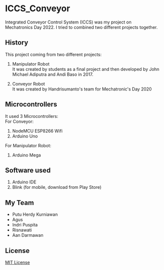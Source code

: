# ICCS_Conveyor
Integrated Conveyor Control System (ICCS) was my project on Mechatronics Day 2022.
I tried to combined two different projects together.

## History
This project coming from two different projects:
1. Manipulator Robot <br>
It was created by students as a final project and then developed by John Michael Adiputra and Andi Baso in 2017.

2. Conveyor Robot <br>
It was created by Handrisumanto's team for Mechatronic's Day 2020

## Microcontrollers
It used 3 Microcontrollers: <br>
For Conveyor:
1. NodeMCU ESP8266 Wifi
2. Arduino Uno

For Manipulator Robot:
1. Arduino Mega

## Software used
1. Arduino IDE
2. Blink (for mobile, download from Play Store)

## My Team
- Putu Herdy Kurniawan
- Agus
- Indri Puspita
- Risnawati
- Aan Darmawan

## License
[MIT License](LICENSE)